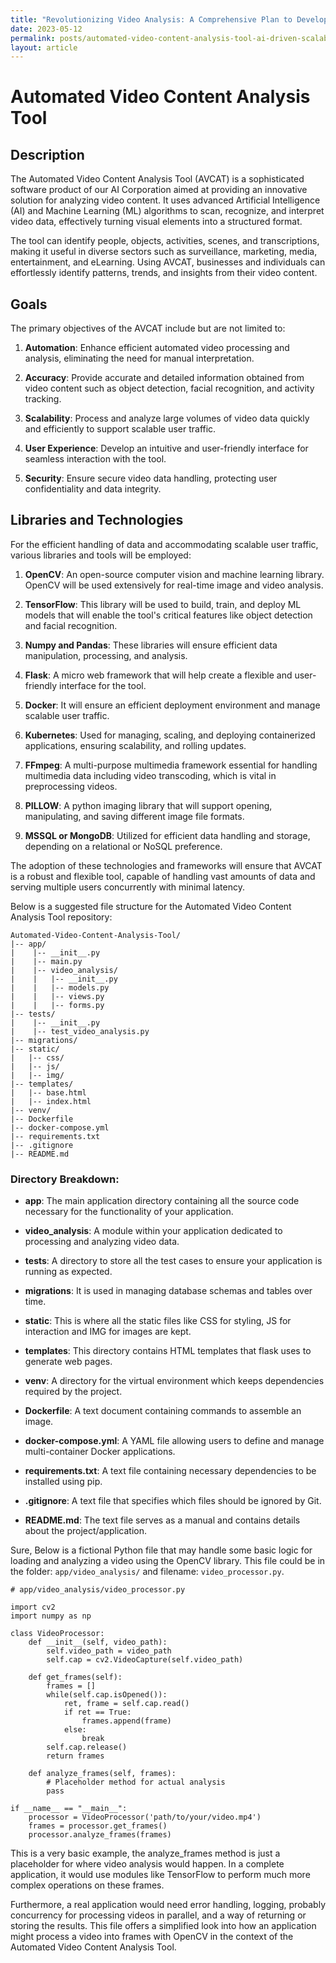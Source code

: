 ```yaml
---
title: "Revolutionizing Video Analysis: A Comprehensive Plan to Develop and Deploy a Scalable AI-Powered Automated Video Content Analysis Tool for High Traffic Scenarios"
date: 2023-05-12
permalink: posts/automated-video-content-analysis-tool-ai-driven-scalable-solution
layout: article
---
```


# Automated Video Content Analysis Tool

## Description

The Automated Video Content Analysis Tool (AVCAT) is a sophisticated software product of our AI Corporation aimed at providing an innovative solution for analyzing video content. It uses advanced Artificial Intelligence (AI) and Machine Learning (ML) algorithms to scan, recognize, and interpret video data, effectively turning visual elements into a structured format.

The tool can identify people, objects, activities, scenes, and transcriptions, making it useful in diverse sectors such as surveillance, marketing, media, entertainment, and eLearning. Using AVCAT, businesses and individuals can effortlessly identify patterns, trends, and insights from their video content.

## Goals

The primary objectives of the AVCAT include but are not limited to:

1. **Automation**: Enhance efficient automated video processing and analysis, eliminating the need for manual interpretation.

2. **Accuracy**: Provide accurate and detailed information obtained from video content such as object detection, facial recognition, and activity tracking.

3. **Scalability**: Process and analyze large volumes of video data quickly and efficiently to support scalable user traffic.

4. **User Experience**: Develop an intuitive and user-friendly interface for seamless interaction with the tool.

5. **Security**: Ensure secure video data handling, protecting user confidentiality and data integrity.

## Libraries and Technologies

For the efficient handling of data and accommodating scalable user traffic, various libraries and tools will be employed:

1. **OpenCV**: An open-source computer vision and machine learning library. OpenCV will be used extensively for real-time image and video analysis.

2. **TensorFlow**: This library will be used to build, train, and deploy ML models that will enable the tool's critical features like object detection and facial recognition.

3. **Numpy and Pandas**: These libraries will ensure efficient data manipulation, processing, and analysis.

4. **Flask**: A micro web framework that will help create a flexible and user-friendly interface for the tool.

5. **Docker**: It will ensure an efficient deployment environment and manage scalable user traffic.

6. **Kubernetes**: Used for managing, scaling, and deploying containerized applications, ensuring scalability, and rolling updates.

7. **FFmpeg**: A multi-purpose multimedia framework essential for handling multimedia data including video transcoding, which is vital in preprocessing videos.

8. **PILLOW**: A python imaging library that will support opening, manipulating, and saving different image file formats.

9. **MSSQL or MongoDB**: Utilized for efficient data handling and storage, depending on a relational or NoSQL preference.

The adoption of these technologies and frameworks will ensure that AVCAT is a robust and flexible tool, capable of handling vast amounts of data and serving multiple users concurrently with minimal latency.

Below is a suggested file structure for the Automated Video Content Analysis Tool repository:

```plaintext
Automated-Video-Content-Analysis-Tool/
|-- app/
|    |-- __init__.py
|    |-- main.py
|    |-- video_analysis/
|    |   |-- __init__.py
|    |   |-- models.py
|    |   |-- views.py
|    |   |-- forms.py
|-- tests/
|    |-- __init__.py
|    |-- test_video_analysis.py
|-- migrations/
|-- static/
|   |-- css/
|   |-- js/
|   |-- img/
|-- templates/
|   |-- base.html
|   |-- index.html
|-- venv/
|-- Dockerfile
|-- docker-compose.yml
|-- requirements.txt
|-- .gitignore
|-- README.md
```

### Directory Breakdown:

- **app**: The main application directory containing all the source code necessary for the functionality of your application.

- **video_analysis**: A module within your application dedicated to processing and analyzing video data.

- **tests**: A directory to store all the test cases to ensure your application is running as expected.

- **migrations**: It is used in managing database schemas and tables over time.

- **static**: This is where all the static files like CSS for styling, JS for interaction and IMG for images are kept.

- **templates**: This directory contains HTML templates that flask uses to generate web pages.

- **venv**: A directory for the virtual environment which keeps dependencies required by the project.

- **Dockerfile**: A text document containing commands to assemble an image.

- **docker-compose.yml**: A YAML file allowing users to define and manage multi-container Docker applications.

- **requirements.txt**: A text file containing necessary dependencies to be installed using pip.

- **.gitignore**: A text file that specifies which files should be ignored by Git.

- **README.md**: The text file serves as a manual and contains details about the project/application.

Sure, Below is a fictional Python file that may handle some basic logic for loading and analyzing a video using the OpenCV library. This file could be in the folder: `app/video_analysis/` and filename: `video_processor.py`.

```plaintext
# app/video_analysis/video_processor.py

import cv2
import numpy as np

class VideoProcessor:
    def __init__(self, video_path):
        self.video_path = video_path
        self.cap = cv2.VideoCapture(self.video_path)

    def get_frames(self):
        frames = []
        while(self.cap.isOpened()):
            ret, frame = self.cap.read()
            if ret == True:
                frames.append(frame)
            else:
                break
        self.cap.release()
        return frames

    def analyze_frames(self, frames):
        # Placeholder method for actual analysis
        pass

if __name__ == "__main__":
    processor = VideoProcessor('path/to/your/video.mp4')
    frames = processor.get_frames()
    processor.analyze_frames(frames)
```

This is a very basic example, the analyze_frames method is just a placeholder for where video analysis would happen. In a complete application, it would use modules like TensorFlow to perform much more complex operations on these frames.

Furthermore, a real application would need error handling, logging, probably concurrency for processing videos in parallel, and a way of returning or storing the results. This file offers a simplified look into how an application might process a video into frames with OpenCV in the context of the Automated Video Content Analysis Tool.
